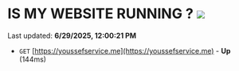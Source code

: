 # IS MY WEBSITE RUNNING ? [![](https://img.shields.io/static/v1?label=Sponsor&message=%E2%9D%A4&logo=GitHub&color=%23fe8e86)](https://github.com/sponsors/Youssef-Lehmam)

Last updated: **6/29/2025, 12:00:21 PM**

- `GET` [https://youssefservice.me](https://youssefservice.me) - **Up** (144ms)
